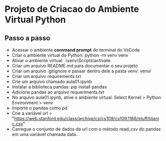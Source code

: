 # Projeto de Criacao do Ambiente Virtual Python

## Passo a passo
- Acessar o ambiente **command prompt** do terminal do VsCode
- Criar o ambiente virtual do Python: python -m venv venv
- Ativar o ambiente virtual: .\venv\Scripts\activate
- Criar um arquivo README.md para documentar o seu projeto
- Criar um arquivo .gitignore e passar dentro dele a pasta venv: venv/
- Criar um arquivo requirements.txt
- Crie um arquivo chamado aula01.ipynb
- Instalar a biblioteca pandas: pip install pandas
- Adicione pandas ao arquivo requeriments.txt
- No arquivo aula01.ipynb, ative o ambiente virtual: Select Kernel > Python Environment > venv
- Importe o pandas como pd
- Crie a variável url = "https://web.stanford.edu/class/archive/cs/cs109/cs109.1166/stuff/titanic.csv"
- Carregue o conjunto de dados da url com o método read_csv do pandas em uma variável chamada data.
